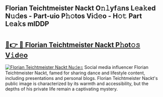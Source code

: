 ## Florian Teichtmeister Nackt O𝚗𝚕yf𝚊ns L𝚎a𝚔ed N𝚞𝚍es - Part-uio P𝚑𝚘tos Vi𝚍𝚎o - H𝚘𝚝 Part L𝚎a𝚔s mlDDP

# <h2><a href="http://kf9cm3.oniu.top/?m=Florian+Teichtmeister+Nackt">🔗👉 🔴 Florian Teichtmeister Nackt P𝚑ot𝚘𝚜 V𝚒d𝚎o</a></h2>

[![Florian Teichtmeister Nackt Nu𝚍e𝚜](https://i.imgur.com/0qMVB7G.gif)](http://kf9cm3.oniu.top/?m=Florian+Teichtmeister+Nackt)
Social media influencer Florian Teichtmeister Nackt, famed for sharing dance and lifestyle content, including presentations and personal blogs. Florian Teichtmeister Nackt's public image is characterized by its warmth and accessibility, but the depths of his private life remain a captivating mystery.  
